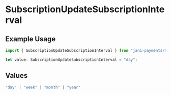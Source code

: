 # SubscriptionUpdateSubscriptionInterval

## Example Usage

```typescript
import { SubscriptionUpdateSubscriptionInterval } from "jani-payments/models/operations";

let value: SubscriptionUpdateSubscriptionInterval = "day";
```

## Values

```typescript
"day" | "week" | "month" | "year"
```